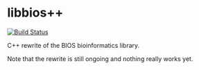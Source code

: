libbios++
=========

[![Build Status](https://travis-ci.org/davidzchen/libbiospp.png?branch=master)](https://travis-ci.org/davidzchen/libbiospp)

C++ rewrite of the BIOS bioinformatics library.

Note that the rewrite is still ongoing and nothing really works yet.
